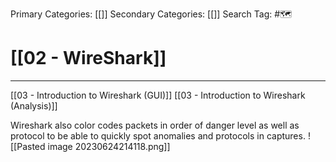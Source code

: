 Primary Categories: [[]] 
Secondary Categories: [[]] 
Search Tag: #🗺  

# [[02 - WireShark]]  
***

[[03 - Introduction to Wireshark (GUI)]]
[[03 - Introduction to Wireshark (Analysis)]]



Wireshark also color codes packets in order of danger level as well as protocol to be able to quickly spot anomalies and protocols in captures.
![[Pasted image 20230624214118.png]]

